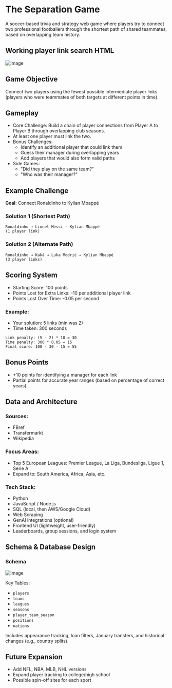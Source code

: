 # The Separation Game

A soccer-based trivia and strategy web game where players try to connect two professional footballers through the shortest path of shared teammates, based on overlapping team history.
## Working player link search HTML
![image](https://github.com/user-attachments/assets/2c82ba30-7341-46b8-bd61-5edddc7f3c8a)

## Game Objective

Connect two players using the fewest possible intermediate player links (players who were teammates of both targets at different points in time).

## Gameplay

- Core Challenge: Build a chain of player connections from Player A to Player B through overlapping club seasons.
- At least one player must link the two.
- Bonus Challenges:
  - Identify an additional player that could link them
  - Guess their manager during overlapping years
  - Add players that would also form valid paths
- Side Games:
  - "Did they play on the same team?"
  - "Who was their manager?"

## Example Challenge

**Goal**: Connect Ronaldinho to Kylian Mbappé

### Solution 1 (Shortest Path)
```
Ronaldinho → Lionel Messi → Kylian Mbappé  
(1 player link)
```

### Solution 2 (Alternate Path)
```
Ronaldinho → Kaká → Luka Modrić → Kylian Mbappé  
(3 player links)
```

## Scoring System

- Starting Score: 100 points  
- Points Lost for Extra Links: -10 per additional player link  
- Points Lost Over Time: -0.05 per second  

### Example:
- Your solution: 5 links (min was 2)
- Time taken: 300 seconds

```
Link penalty: (5 - 2) * 10 = 30  
Time penalty: 300 * 0.05 = 15  
Final score: 100 - 30 - 15 = 55
```

## Bonus Points

- +10 points for identifying a manager for each link
- Partial points for accurate year ranges (based on percentage of correct years)

## Data and Architecture

### Sources:
- FBref
- Transfermarkt
- Wikipedia

### Focus Areas:
- Top 5 European Leagues: Premier League, La Liga, Bundesliga, Ligue 1, Serie A
- Expand to: South America, Africa, Asia, etc.

### Tech Stack:
- Python
- JavaScript / Node.js
- SQL (local, then AWS/Google Cloud)
- Web Scraping
- GenAI integrations (optional)
- Frontend UI (lightweight, user-friendly)
- Leaderboards, group sessions, and login system

## Schema & Database Design

### Schema 
![image]([https://github.com/user-attachments/assets/8b2da8bc-e53d-4015-8220-4d6d47df012f](https://github.com/adam23483/The-Separation-Game/blob/240965e1cc904b51b18a871da613bd9c238e6de2/Images/Schema.png))

Key Tables:
- `players`
- `teams`
- `leagues`
- `seasons`
- `player_team_season`
- `positions`
- `nations`

Includes appearance tracking, loan filters, January transfers, and historical changes (e.g., country splits).

## Future Expansion

- Add NFL, NBA, MLB, NHL versions
- Expand player tracking to college/high school
- Possible spin-off sites for each sport
